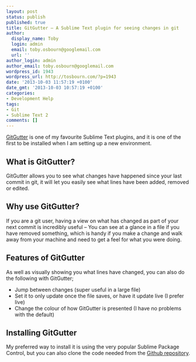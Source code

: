 ```yaml
---
layout: post
status: publish
published: true
title: GitGutter – A Sublime Text plugin for seeing changes in git
author:
  display_name: Toby
  login: admin
  email: toby.osbourn@googlemail.com
  url: ''
author_login: admin
author_email: toby.osbourn@googlemail.com
wordpress_id: 1943
wordpress_url: http://tosbourn.com/?p=1943
date: '2013-10-03 11:57:19 +0100'
date_gmt: '2013-10-03 10:57:19 +0100'
categories:
- Development Help
tags:
- Git
- Sublime Text 2
comments: []
---
```

<p><a href="https://github.com/jisaacks/GitGutter">GitGutter</a> is one of my favourite Sublime Text plugins, and it is one of the first to be installed when I am setting up a new environment.</p>
<h2>What is GitGutter?</h2>
<p>GitGutter allows you to see what changes have happened since your last commit in git, it will let you easily see what lines have been added, removed or edited.</p>
<h2>Why use GitGutter?</h2>
<p>If you are a git user, having a view on what has changed as part of your next commit is incredibly useful – You can see at a glance in a file if you have removed something, which is handy if you make a change and walk away from your machine and need to get a feel for what you were doing.</p>
<h2>Features of GitGutter</h2>
<p>As well as visually showing you what lines have changed, you can also do the following with GitGutter;</p>
<ul>
<li>Jump between changes (super useful in a large file)</li>
<li>Set it to only update once the file saves, or have it update live (I prefer live)</li>
<li>Change the colour of how GitGutter is presented (I have no problems with the default)</li>
</ul>
<h2>Installing GitGutter</h2>
<p>My preferred way to install it is using the very popular Sublime Package Control, but you can also clone the code needed from the <a href="https://github.com/jisaacks/GitGutter">Github repository</a>.</p>
